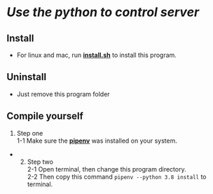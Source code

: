 # *_Use the python to control server_*
## Install
* For linux and mac, run <a href="./install.sh">**install.sh**</a> to install this program.

## Uninstall
* Just remove this program folder

## Compile yourself
1. Step one  
    1-1 Make sure the <a href="https://medium.com/tsungs-blog/python-%E8%AE%93pipenv-%E5%B9%AB%E4%BD%A0%E5%81%9A%E5%A5%97%E4%BB%B6%E7%AE%A1%E7%90%86-bb284e865dc1">**pipenv**</a> was installed on your system.
* 2. Step two  
    2-1 Open terminal, then change this program directory.  
    2-2 Then copy this command ``` pipenv --python 3.8 install ``` to terminal.  
    


